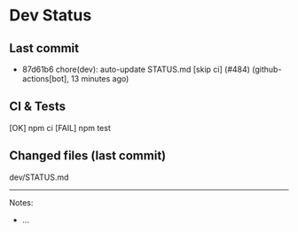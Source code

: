 # Dev Status

## Last commit
- 87d61b6 chore(dev): auto-update STATUS.md [skip ci] (#484) (github-actions[bot], 13 minutes ago)
## CI & Tests
[OK] npm ci
[FAIL] npm test

## Changed files (last commit)
dev/STATUS.md

---
Notes:
- ...
